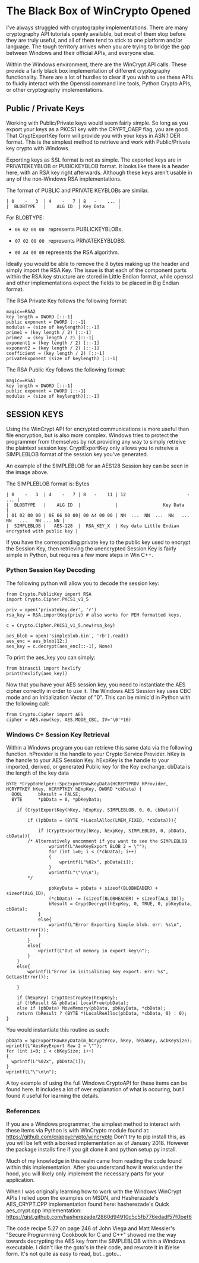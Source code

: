 
# The Black Box of WinCrypto Opened

I've always struggled with cryptography implementations. There are many cryptography API tutorials openly available, but most of them stop before they are truly useful, and all of them tend to stick to one platform and/or language. The tough territory arrives when you are trying to bridge the gap between Windows and their official APIs, and everyone else.

Within the Windows environment, there are the WinCrypt API calls. These provide a fairly black box implementation of different cryptography functionality. There are a lot of hurdles to clear if you wish to use these APIs to fluidly interact with the Openssl command line tools, Python Crypto APIs, or other cryptography implementations.

## Public / Private Keys
Working with Public/Private keys would seem fairly simple. So long as you export your keys as a PKCS1 key with the CRYPT_OAEP flag, you are good. That CryptExportKey form will provide you with your keys in ASN.1 DER format. This is the simplest method to retrieve and work with Public/Private key crypto with Windows.

Exporting keys as SSL format is not as simple. The exported keys are in PRIVATEKEYBLOB or PUBICKEYBLOB format. It looks like there is a header here, with an RSA key right afterwards. Although these keys aren't usable in any of the non-Windows RSA implementations.

The format of PUBLIC and PRIVATE KEYBLOBs are similar.
```
| 0    -   3  | 4    -   7 | 8   -    ... |
|  BLOBTYPE   |    ALG ID  | Key Data     |
```
For BLOBTYPE:
* ```06 02 00 00 ``` represents PUBLICKEYBLOBs.
* ```07 02 00 00 ``` represents PRIVATEKEYBLOBS.

* ```00 A4 00 00``` represents the RSA algorithm.

Ideally you would be able to remove the 8 bytes making up the header and simply import the RSA Key. The issue is that each of the component parts within the RSA key structure are stored in Little Endian format, while openssl and other implementations expect the fields to be placed in Big Endian format.

The RSA Private Key follows the following format:
```
magic==RSA2
key length = DWORD [::-1]
public exponent = DWORD [::-1]
modulus = (size of keylength)[::-1]
prime1 = (key length / 2) [::-1]
prime2  = (key length / 2) [::-1]
exponent1 = (key length / 2) [::-1]
exponent2 = (key length / 2) [::-1]
coefficient = (key length / 2) [::-1]
privateExponent (size of keylength) [::-1]
```
The RSA Public Key follows the following format:
```
magic==RSA1
key length = DWORD [::-1]
public exponent = DWORD [::-1]
modulus = (size of keylength)[::-1]
```

## SESSION KEYS

Using the WinCrypt API for encrypted communications is more useful than file encryption, but is also more complex. Windows tries to protect the programmer from themselves by not providing any way to simply retreive the plaintext session key. CryptExportKey only allows you to retreive a SIMPLEBLOB format of the session key you've generated.

An example of the SIMPLEBLOB for an AES128 Session key can be seen in the image above.

The SIMPLEBLOB format is:
Bytes
```
| 0    -   3  | 4    -   7 | 8   -    11 | 12                       -                   ... |
|  BLOBTYPE   |    ALG ID  |             |                 Key Data                         |
| 01 02 00 00 | 0E 66 00 00| 00 A4 00 00 | NN  ...  NN  ...  NN   ...  NN   ...   NN ... NN |
|  SIMPLEBLOB |   AES-128  |  RSA_KEY_X  | Key data Little Endian encrypted with public key |
```

If you have the corresponding private key to the public key used to encrypt the Session Key, then retrieving the unencrypted Session Key is fairly simple in Python, but requires a few more steps in Win C++.


### Python Session Key Decoding
The following python will allow you to decode the session key:
```
from Crypto.PublicKey import RSA
import Crypto.Cipher.PKCS1_v1_5

priv = open('privatekey.der', 'r')
rsa_key = RSA.importKey(priv) # also works for PEM formatted keys.

c = Crypto.Cipher.PKCS1_v1_5.new(rsa_key)

aes_blob = open('simpleblob.bin', 'rb').read()
aes_enc = aes_blob[12:]
aes_key = c.decrypt(aes_enc[::-1], None)
```

To print the aes_key you can simply:
```
from binascii import hexlify
print(hexlify(aes_key))
```

Now that you have your AES session key, you need to instantiate the AES cipher correctly in order to use it. The Windows AES Session key uses CBC mode and an Initialization Vector of "0". This can be mimic'd in Python with the following call:
```
from Crypto.Cipher import AES
cipher = AES.new(key, AES.MODE_CBC, IV='\0'*16)
```


 ### Windows C+ Session Key Retrieval

Within a Windows program you can retrieve this same data via the following function. hProvider is the handle to your Crypto Service Provider. hKey is the handle to your AES Session Key. hExpKey is the handle to your imported, derived, or generated Public key for the Key exchange. cbData is the length of the key data

```
BYTE *CryptoHelper::SpcExportRawKeyData(HCRYPTPROV hProvider, HCRYPTKEY hKey, HCRYPTKEY hExpKey, DWORD *cbData) {
  BOOL      bResult = FALSE;
  BYTE      *pbData = 0, *pbKeyData;

	if (CryptExportKey(hKey, hExpKey, SIMPLEBLOB, 0, 0, cbData)){

		if ((pbData = (BYTE *)LocalAlloc(LMEM_FIXED, *cbData))){

			if (CryptExportKey(hKey, hExpKey, SIMPLEBLOB, 0, pbData, cbData)){
        /* Alternatively uncomment if you want to see the SIMPLEBLOB
				wprintf(L"AesKeyExport BLOB 2 = \"");
				for (int i=0; i < (*cbData); i++)
				{
					wprintf(L"%02x", pbData[i]);
				}
				wprintf(L"\"\n\n");
        */

				pbKeyData = pbData + sizeof(BLOBHEADER) + sizeof(ALG_ID);
				(*cbData) -= (sizeof(BLOBHEADER) + sizeof(ALG_ID));
				bResult = CryptDecrypt(hExpKey, 0, TRUE, 0, pbKeyData, cbData);
			}
			else{
				wprintf(L"Error Exporting Simple blob. err: %s\n", GetLastError());
			}
		}
		else{
			wprintf(L"Out of memory in export key\n");
		}
	}
	else{
		wprintf(L"Error in initializing key export. err: %s", GetLastError());

	}

	if (hExpKey) CryptDestroyKey(hExpKey);
	if (!bResult && pbData) LocalFree(pbData);
	else if (pbData) MoveMemory(pbData, pbKeyData, *cbData);
	return (bResult ? (BYTE *)LocalReAlloc(pbData, *cbData, 0) : 0);
}
```

You would instantiate this routine as such:
```
pbData = SpcExportRawKeyData(m_hCryptProv, hKey, hRSAKey, &cbKeySize);
wprintf(L"AesKeyExport Raw 2 = \"");
for (int i=0; i < cbKeySize; i++)
{
  wprintf(L"%02x", pbData[i]);
}
wprintf(L"\"\n\n");
```

A toy example of using the full Windows CryptoAPI for these items can be found here. It includes a lot of over explanation of what is occuring, but I found it useful for learning the details.

### References

If you are a Windows programmer, the simplest method to interact with these items via Python is with WinCrypto module found at: https://github.com/crappycrypto/wincrypto
Don't try to pip install this, as you will be left with a borked implementation as of January 2018. However the package installs fine if you git clone it and python setup.py install.

Much of my knowledge in this realm came from reading the code found within this implementation. After you understand how it works under the hood, you will likely only implement the necessary parts for your application.

When I was originally learning how to work with the Windows WinCrypt APIs I relied upon the examples on MSDN, and Hasherazade's AES_CRYPT.CPP implementation found here: hasherezade's Quick aes_crypt.cpp implementation:
https://gist.github.com/hasherezade/2860d94910c5c5fb776edadf57f0bef6

The code recipe 5.27 on page 246 of John Viega and Matt Messier's "Secure Programming Cookbook for C and C++" showed me the way towards decrypting the AES key from the SIMPLEBLOB within a Windows executable. I didn't like the goto's in their code, and rewrote it in if/else form. It's not quite as easy to read, but...goto...
